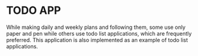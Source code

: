# TODO APP
While making daily and weekly plans and following them, some use only paper and pen while others use todo list applications, which are frequently preferred. This application is also implemented as an example of todo list applications.